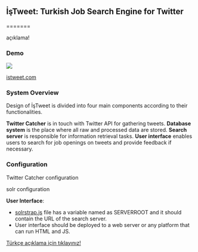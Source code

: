 ## İşTweet: Turkish Job Search Engine for Twitter
=======


açıklama!


### Demo
 
![](https://raw.githubusercontent.com/cornetto/istweet/master/Logo/Logo_03.png)

[istweet.com](http://istweet.com)  


### System Overview

Design of İşTweet is divided into four main components according to their functionalities. 

**Twitter Catcher** is in touch with Twitter API for gathering tweets. 
**Database system** is the place where all raw and processed data are stored. 
**Search server** is responsible for information retrieval tasks. 
**User interface** enables users to search for job openings on tweets and provide feedback if necessary.


### Configuration
 
Twitter Catcher configuration

solr configuration

**User Interface**:
* [solrstrap.js](https://github.com/cornetto/istweet/blob/master/Web%20GUI/Source/bootstrap/js/solrstrap.js) file has a variable named as SERVERROOT and it should contain the URL of the search server.
* User interface should be deployed to a web server or any platform that can run HTML and JS.


[Türkçe açıklama için tıklayınız!](https://github.com/cornetto/istweet/blob/master/README_tr.md)  
